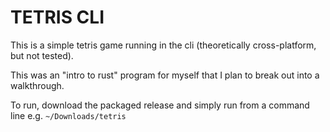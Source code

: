 # TETRIS CLI
This is a simple tetris game running in the cli (theoretically cross-platform, but not tested).

This was an "intro to rust" program for myself that I plan to break out into a walkthrough.

To run, download the packaged release and simply run from a command line e.g. `~/Downloads/tetris`
